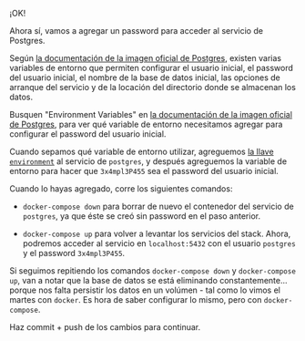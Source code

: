 ¡OK!

Ahora sí, vamos a agregar un password para acceder al servicio de Postgres.

Según [la documentación de la imagen oficial de Postgres](https://hub.docker.com/_/postgres),
existen varias variables de entorno que permiten configurar el usuario inicial,
el password del usuario inicial, el nombre de la base de datos inicial, las
opciones de arranque del servicio y de la locación del directorio donde se
almacenan los datos.

Busquen "Environment Variables" en [la documentación de la imagen oficial de Postgres](https://hub.docker.com/_/postgres),
para ver qué variable de entorno necesitamos agregar para configurar el
password del usuario inicial.

Cuando sepamos qué variable de entorno utilizar, agreguemos [la llave `environment`](https://docs.docker.com/compose/compose-file/#environment) al servicio de `postgres`, y después agreguemos la
variable de entorno para hacer que `3x4mpl3P455` sea el password del usuario inicial.

Cuando lo hayas agregado, corre los siguientes comandos:

- `docker-compose down` para borrar de nuevo el contenedor del servicio de
  `postgres`, ya que éste se creó sin password en el paso anterior.

- `docker-compose up` para volver a levantar los servicios del stack. Ahora,
  podremos acceder al servicio en `localhost:5432` con el usuario `postgres` y
  el password `3x4mpl3P455`.


Si seguimos repitiendo los comandos `docker-compose down` y `docker-compose up`,
van a notar que la base de datos se está eliminando constantemente... porque nos
falta persistir los datos en un volúmen - tal como lo vimos el martes con
`docker`. Es hora de saber configurar lo mismo, pero con `docker-compose`.

Haz commit + push de los cambios para continuar.
